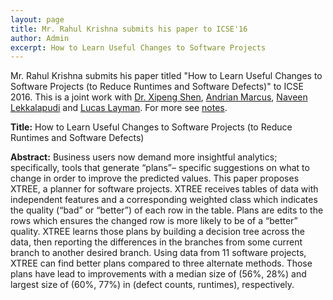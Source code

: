 ```yaml
---
layout: page
title: Mr. Rahul Krishna submits his paper to ICSE'16
author: Admin
excerpt: How to Learn Useful Changes to Software Projects
---
```

Mr. Rahul Krishna submits his paper titled "How to Learn Useful Changes to Software Projects (to Reduce Runtimes and Software Defects)" to ICSE 2016. This is a joint work with [Dr. Xipeng Shen](http://people.engr.ncsu.edu/xshen5/), [Andrian Marcus](http://www.utdallas.edu/~amarcus/), [Naveen Lekkalapudi](https://www.linkedin.com/in/nave91) and [Lucas Layman](http://www.fc-md.umd.edu/People/LucasLayman). For more see [notes]({{site.url}}/projects/2014/10/01/40-Cross-Trees/).

**Title:** How to Learn Useful Changes to Software Projects (to Reduce Runtimes and Software Defects)

**Abstract:** Business users now demand more insightful analytics; specifically,
tools that generate “plans”– specific suggestions on what to change
in order to improve the predicted values.
This paper proposes XTREE, a planner for software projects.
XTREE receives tables of data with independent features and a
corresponding weighted class which indicates the quality (“bad” or
“better”) of each row in the table. Plans are edits to the rows which
ensures the changed row is more likely to be of a “better” quality.
XTREE learns those plans by building a decision tree across
the data, then reporting the differences in the branches from some
current branch to another desired branch. Using data from 11 software
projects, XTREE can find better plans compared to three alternate
methods. Those plans have lead to improvements with a
median size of (56%, 28%) and largest size of (60%, 77%) in (defect
counts, runtimes), respectively.
